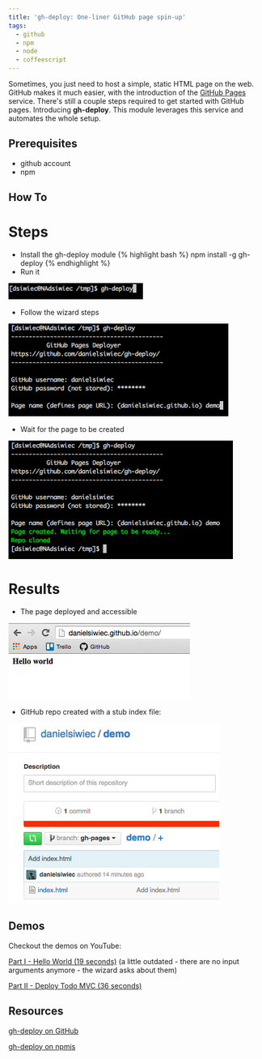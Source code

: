 ```yaml
---
title: 'gh-deploy: One-liner GitHub page spin-up'
tags:
  - github
  - npm
  - node
  - coffeescript
---
```


Sometimes, you just need to host a simple, static HTML page on the web. GitHub makes
it much easier, with the introduction of the [GitHub Pages](https://pages.github.com/) service. There's still a couple steps required to get started with GitHub pages.
Introducing **gh-deploy**. This module leverages this service and automates the whole setup.


## Prerequisites

* github account
* npm

## How To

# Steps

* Install the gh-deploy module
{% highlight bash %}
npm install -g gh-deploy
{% endhighlight %}
* Run it

![Run it](/assets/images/gh-deploy/runit.png)

* Follow the wizard steps

![Wizard](/assets/images/gh-deploy/wizard.png)

* Wait for the page to be created

![Finish](/assets/images/gh-deploy/finish.png)

# Results

* The page deployed and accessible

![Hello world](/assets/images/gh-deploy/hello.png)

* GitHub repo created with a stub index file:

![Wizard](/assets/images/gh-deploy/github.png)

## Demos

Checkout the demos on YouTube:

<a href="http://youtu.be/vJlg-0y2fTY" target="_blank">Part I - Hello World (19 seconds)</a> (a little outdated - there are no input arguments anymore - the wizard asks about them)

<a href="http://youtu.be/5stwAqtgWTg" target="_blank">Part II - Deploy Todo MVC (36 seconds)</a>


## Resources

[gh-deploy on GitHub](https://github.com/danielsiwiec/gh-deploy)


[gh-deploy on npmjs](https://www.npmjs.com/package/gh-deploy)
